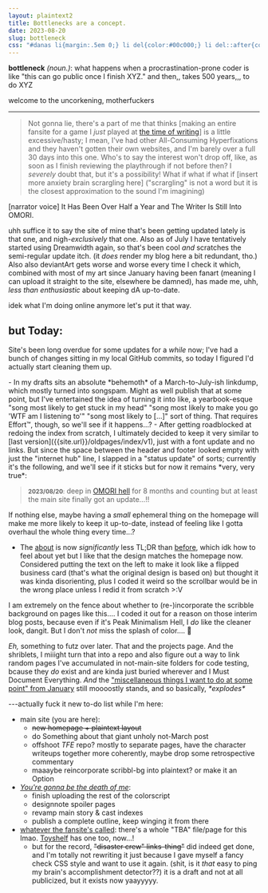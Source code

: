 ```yaml
---
layout: plaintext2
title: Bottlenecks are a concept.
date: 2023-08-20
slug: bottleneck
css: "#danas li{margin:.5em 0;} li del{color:#00c000;} li del::after{content:' ✔';} main hr{margin:2em auto; max-width:50%;} li ul{margin-bottom:.25em;}"
---
```

<b>bottleneck</b> <i>(noun.)</i>: what happens when a procrastination-prone coder is like "this can go public once I finish XYZ." and then,, takes 500 years,,, to do XYZ

<!--more-->welcome to the uncorkening, motherfuckers

----

> Not gonna lie, there's a part of me that thinks [making an entire fansite for a game I *just* played at [the time of writing](february-plus#the-fansite)] is a little excessive/hasty; I mean, I've had other All-Consuming Hyperfixations and they haven't gotten their own websites, and I'm barely over a full 30 days into this one. Who's to say the interest won't drop off, like, as soon as I finish reviewing the playthrough if not before then? I *severely* doubt that, but it's a possibility! What if what if what if [insert more anxiety brain scrargling here] ("scrargling" is not a word but it is the closest approximation to the sound I'm imagining)

[narrator voice] It Has Been Over Half a Year and The Writer Is Still Into <i style="text-transform:uppercase;font-style:normal;">Omori</i>.

uhh suffice it to say the site of mine that's been getting updated lately is that one, and nigh-*exclusively* that one. Also as of July I have tentatively started using Dreamwidth again, so that's been cool *and* scratches the semi-regular update itch. (it *does* render my blog here a bit redundant, tho.) Also also deviantArt gets worse and worse every time I check it which, combined with most of my art since January having been fanart (meaning I can upload it straight to the site, elsewhere be damned), has made me, uhh, *less than enthusiastic* about keeping dA up-to-date.

idek what I'm doing online anymore let's put it that way.

## but Today:
Site's been long overdue for some updates for a *while* now; I've had a bunch of changes sitting in my local GitHub commits, so today I figured I'd actually start cleaning them up.

<div id="danas" markdown="1">
- In my drafts sits an absolute *behemoth* of a March-to-July-ish linkdump, which mostly turned into songspam. Might as well publish that at some point, but I've entertained the idea of turning it into like, a yearbook-esque "song most likely to get stuck in my head" "song most likely to make you go 'WTF am I listening to'" "song most likely to [...]" sort of thing. That requires Effort™, though, so we'll see if it happens...?
- After getting roadblocked at redoing the index from scratch, I ultimately decided to keep it very similar to [last version]({{site.url}}/oldpages/index/v1), just with a font update and no links. But since the space between the header and footer looked empty with just the "internet hub" line, I slapped in a "status update" of sorts; currently it's the following, and we'll see if it sticks but for now it remains *very, very true*:

> <small><b>2023/08/20</b>:</small> deep in <a href="{{site.url}}/omori"><i style="text-transform:uppercase; font-style:normal;">Omori</i> hell</a> for 8&nbsp;months and counting but at least the main site finally got an update…!!

If nothing else, maybe having a *small* ephemeral thing on the homepage will make me more likely to keep it up-to-date, instead of feeling like I gotta overhaul the whole thing every time...?

- The [about]({{site.url}}/about) is now *significantly* less TL;DR than [before]({{site.url}}/oldpages/about/v1), which idk how to feel about yet but I like that the design matches the homepage now. Considered putting the text on the left to make it look like a flipped business card (that's what the original design is based on) but thought it was kinda disorienting, plus I coded it weird so the scrollbar would be in the wrong place unless I redid it from scratch >:V
</div>

I am extremely on the fence about whether to (re-)incorporate the scribble background on pages like this.... I coded it out for a reason on those interim blog posts, because even if it's Peak Minimalism Hell, I *do* like the cleaner look, dangit. But I don't *not* miss the splash of color.... 🤔

*Eh,* something to futz over later. That and the projects page. And the shriblets, I miiight turn that into a repo and also figure out a way to link random pages I've accumulated in not-main-site folders for code testing, bcause they *do* exist and are kinda just buried wherever and I Must Document Everything. *And* the ["miscellaneous things I want to do at some point" from January](eleven#miscellaneous-things-i-want-to-do-at-some-point) still moooostly stands, and so basically, <i>\*explodes\*</i>

---actually fuck it new to-do list while I'm here:<a id="todo"></a>
- main site (you are here):
	- ~~new homepage + plaintext layout~~
	- do Something about that giant unholy not-March post
	- offshoot <i>TFE</i> repo? mostly to separate pages, have the character writeups together more coherently, maybe drop some retrospective commentary
	- maaaybe reincorporate scribbl-bg into plaintext? or make it an Option
- <i>[You're gonna be the death of me]({{site.url}}/ygbtdm)</i>:
	- finish uploading the rest of the colorscript
	- designnote spoiler pages
	- revamp main story & cast indexes
	- publish a complete outline, keep winging it from there
- [whatever the fansite's called]({{site.url}}/omori): there's a whole "TBA" file/page for this lmao. [Toyshelf]({{site.url}}/toyshelf) has one too, now...!
	- but for the record, ~~"disaster crew" links-thing"~~ did indeed get done, and I'm totally not rewriting it just because I gave myself a fancy check CSS style and want to use it again. (shit, is it *that* easy to ping my brain's accomplishment detector??) it is a draft and not at all publicized, but it exists now yaayyyyy.